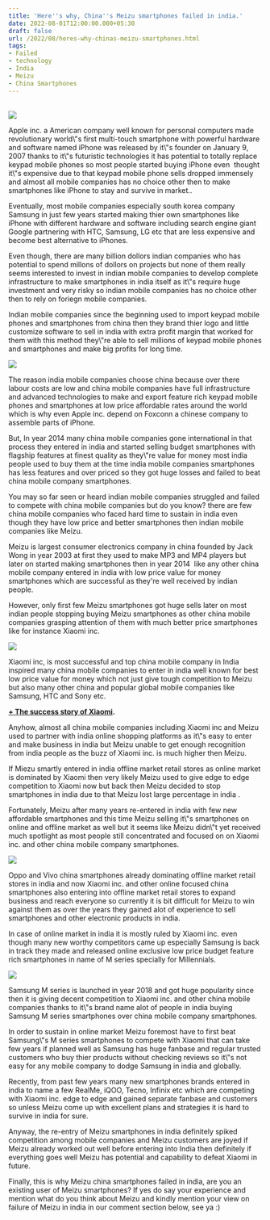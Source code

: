 ```yaml
---
title: 'Here''s why, China''s Meizu smartphones failed in india.'
date: 2022-08-01T12:00:00.000+05:30
draft: false
url: /2022/08/heres-why-chinas-meizu-smartphones.html
tags: 
- Failed
- technology
- India
- Meizu
- China Smartphones
---
```


  
[  
![](https://lh3.googleusercontent.com/-6GxLYFWfp7E/YugoVbAJ8gI/AAAAAAAAM1A/Z67neT_5UEgSAM9F9dmYCdyUUwwtPdvYQCNcBGAsYHQ/s1600/1659381834316748-0.png)  
](https://lh3.googleusercontent.com/-6GxLYFWfp7E/YugoVbAJ8gI/AAAAAAAAM1A/Z67neT_5UEgSAM9F9dmYCdyUUwwtPdvYQCNcBGAsYHQ/s1600/1659381834316748-0.png)  

  

Apple inc. a American company well known for personal computers made revolutionary world\\"s first multi-touch smartphone with powerful hardware and software named iPhone was released by it\\"s founder on January 9, 2007 thanks to it\\"s futuristic technologies it has potential to totally replace keypad mobile phones so most people started buying iPhone even  thought it\\"s expensive due to that keypad mobile phone sells dropped immensely and almost all mobile companies has no choice other then to make smartphones like iPhone to stay and survive in market..

  

Eventually, most mobile companies especially south korea company Samsung in just few years started making thier own smartphones like iPhone with different hardware and software including search engine giant Google partnering with HTC, Samsung, LG etc that are less expensive and become best alternative to iPhones.

  

Even though, there are many billion dollors indian companies who has potential to spend millons of dollors on projects but none of them really seems interested to invest in indian mobile companies to develop complete infrastructure to make smartphones in india itself as it\\"s require huge investment and very risky so indian mobile companies has no choice other then to rely on foriegn mobile companies.

  

Indian mobile companies since the beginning used to import keypad mobile phones and smartphones from china then they brand thier logo and little customize software to sell in india with extra profit margin that worked for them with this method they\\"re able to sell millions of keypad mobile phones and smartphones and make big profits for long time.

  

 [![](https://lh3.googleusercontent.com/-FohBlVcfvlQ/Y1-DG04gyAI/AAAAAAAAOiU/PxfKFzZrtDQA5_rr-mEKeoMq6qhUaf7wgCNcBGAsYHQ/s1600/1667203863979353-0.png)](https://lh3.googleusercontent.com/-FohBlVcfvlQ/Y1-DG04gyAI/AAAAAAAAOiU/PxfKFzZrtDQA5_rr-mEKeoMq6qhUaf7wgCNcBGAsYHQ/s1600/1667203863979353-0.png) 

  

  

The reason india mobile companies choose china because over there labour costs are low and china mobile companies have full infrastructure and advanced technologies to make and export feature rich keypad mobile phones and smartphones at low price affordable rates around the world which is why even Apple inc. depend on Foxconn a chinese company to assemble parts of iPhone.

  

But, In year 2014 many china mobile companies gone international in that process they entered in india and started selling budget smartphones with flagship features at finest quality as they\\"re value for money most india people used to buy them at the time india mobile companies smartphones has less features and over priced so they got huge losses and failed to beat china mobile company smartphones.

  

You may so far seen or heard indian mobile companies struggled and failed to compete with china mobile companies but do you know? there are few china mobile companies who faced hard time to sustain in india even though they have low price and better smartphones then indian mobile companies like Meizu.

  

Meizu is largest consumer electronics company in china founded by Jack Wong in year 2003 at first they used to make MP3 and MP4 players but later on started making smartphones then in year 2014  like any other china mobile company entered in india with low price value for money smartphones which are successful as they're well received by indian people.

  

However, only first few Meizu smartphones got huge sells later on most indian people stopping buying Meizu smartphones as other china mobile companies grasping attention of them with much better price smartphones like for instance Xiaomi inc.

  

 [![](https://lh3.googleusercontent.com/-JEflzE4cbaA/Y1-DF2fw1aI/AAAAAAAAOiQ/sAC0IRxUNTUM0NcKsDhXG34bmtIJDREwwCNcBGAsYHQ/s1600/1667203860865814-1.png)](https://lh3.googleusercontent.com/-JEflzE4cbaA/Y1-DF2fw1aI/AAAAAAAAOiQ/sAC0IRxUNTUM0NcKsDhXG34bmtIJDREwwCNcBGAsYHQ/s1600/1667203860865814-1.png) 

  

  

Xiaomi inc, is most successful and top china mobile company in India inspired many china mobile companies to enter in india well known for best low price value for money which not just give tough competition to Meizu but also many other china and popular global mobile companies like Samsung, HTC and Sony etc.

  

**[\+ The success story of Xiaomi](https://www.techtracker.in/2022/07/the-success-story-of-xiaomi.html).**

  

Anyhow, almost all china mobile companies including Xiaomi inc and Meizu used to partner with india online shopping platforms as it\\"s easy to enter and make business in india but Meizu unable to get enough recognition from india people as the buzz of Xiaomi inc. is much higher then Meizu.

  

If Miezu smartly entered in india offline market retail stores as online market is dominated by Xiaomi then very likely Meizu used to give edge to edge competition to Xiaomi now but back then Meizu decided to stop smartphones in india due to that Meizu lost large percentage in india .

  

Fortunately, Meizu after many years re-entered in india with few new affordable smartphones and this time Meizu selling it\\"s smartphones on online and offline market as well but it seems like Meizu didn\\"t yet received much spotlight as most people still concentrated and focused on on Xiaomi inc. and other china mobile company smartphones.

  

 [![](https://lh3.googleusercontent.com/-vDCegabRfLU/Y1-DFP4OsdI/AAAAAAAAOiM/0qTgHx7im3YhtWTb3Qy9J5WyonmCWQ6uQCNcBGAsYHQ/s1600/1667203857480794-2.png)](https://lh3.googleusercontent.com/-vDCegabRfLU/Y1-DFP4OsdI/AAAAAAAAOiM/0qTgHx7im3YhtWTb3Qy9J5WyonmCWQ6uQCNcBGAsYHQ/s1600/1667203857480794-2.png) 

  

  

Oppo and Vivo china smartphones already dominating offline market retail stores in india and now Xiaomi inc. and other online focused china smartphones also entering into offline market retail stores to expand business and reach everyone so currently it is bit difficult for Meizu to win against them as over the years they gained alot of experience to sell smartphones and other electronic products in india.

  

In case of online market in india it is mostly ruled by Xiaomi inc. even though many new worthy competitors came up especially Samsung is back in track they made and released online exclusive low price budget feature rich smartphones in name of M series specially for Millennials.

  

 [![](https://lh3.googleusercontent.com/-btmCjrZISiM/Y1-DEfI3fjI/AAAAAAAAOiI/itn4hhoTmCgpWjmx0SLfqSaE04vdJISjwCNcBGAsYHQ/s1600/1667203853896057-3.png)](https://lh3.googleusercontent.com/-btmCjrZISiM/Y1-DEfI3fjI/AAAAAAAAOiI/itn4hhoTmCgpWjmx0SLfqSaE04vdJISjwCNcBGAsYHQ/s1600/1667203853896057-3.png) 

  

  

Samsung M series is launched in year 2018 and got huge popularity since then it is giving decent competition to Xiaomi inc. and other china mobile companies thanks to it\\"s brand name alot of people in india buying Samsung M series smartphones over china mobile company smartphones.

  

In order to sustain in online market Meizu foremost have to first beat Samsung\\"s M series smartphones to compete with Xiaomi that can take few years if planned well as Samsung has huge fanbase and regular trusted customers who buy thier products without checking reviews so it\\"s not easy for any mobile company to dodge Samsung in india and globally.

  

Recently, from past few years many new smartphones brands entered in india to name a few RealMe, iQOO, Tecno, Infinix etc which are competing with Xiaomi inc. edge to edge and gained separate fanbase and customers so unless Meizu come up with excellent plans and strategies it is hard to survive in india for sure.

  

Anyway, the re-entry of Meizu smartphones in india definitely spiked  competition among mobile companies and Meizu customers are joyed if Meizu already worked out well before entering into India then definitely if everything goes well Meizu has potential and capability to defeat Xiaomi in future. 

  

Finally, this is why Meizu china smartphones failed in india, are you an existing user of Meizu smartphones? If yes do say your experience and mention what do you think about Meizu and kindly mention your view on failure of Meizu in india in our comment section below, see ya :)
